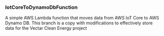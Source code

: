 ### IotCoreToDynamoDbFunction
A simple AWS Lambda function that moves data from AWS IoT Core to AWS Dynamo DB.
This branch is a copy with modifications to effectively store data for the Vectar
Clean Energy project